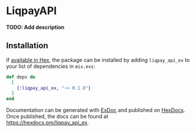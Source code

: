 # LiqpayAPI

**TODO: Add description**

## Installation

If [available in Hex](https://hex.pm/docs/publish), the package can be installed
by adding `liqpay_api_ex` to your list of dependencies in `mix.exs`:

```elixir
def deps do
  [
    {:liqpay_api_ex, "~> 0.1.0"}
  ]
end
```

Documentation can be generated with [ExDoc](https://github.com/elixir-lang/ex_doc)
and published on [HexDocs](https://hexdocs.pm). Once published, the docs can
be found at <https://hexdocs.pm/liqpay_api_ex>.

